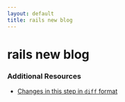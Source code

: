 ```yaml
---
layout: default
title: rails new blog
---
```


<h1 id="main">rails new blog</h1>

### Additional Resources

* [Changes in this step in `diff` format](https://github.com/stevenhallen/rails_getting_started_bdd/commit/cbefe8084589e5f419c143ec66dbbf5ae947cee8)

